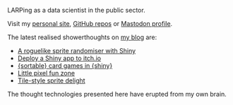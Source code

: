 LARPing as a data scientist in the public sector.

Visit my [personal site](https://www.matt-dray.com/), [GitHub repos](https://github.com/matt-dray?tab=repositories) or [Mastodon profile](https://fosstodon.org/@mattdray).

The latest realised showerthoughts on [my blog](https://www.rostrum.blog/) are:

<!-- BLOG-POST-LIST:START -->
- [A roguelike sprite randomiser with Shiny](https://www.rostrum.blog/posts/2024-12-15-sprite-builder/index.html)
- [Deploy a Shiny app to itch.io](https://www.rostrum.blog/posts/2024-11-16-itch/index.html)
- [{sortable} card games in {shiny}](https://www.rostrum.blog/posts/2024-10-25-not-balatro/index.html)
- [Little pixel fun zone](https://www.rostrum.blog/posts/2024-09-15-shiny-pixel/index.html)
- [Tile-style sprite delight](https://www.rostrum.blog/posts/2024-07-14-tilebased/index.html)
<!-- BLOG-POST-LIST:END -->

The thought technologies presented here have erupted from my own brain.
